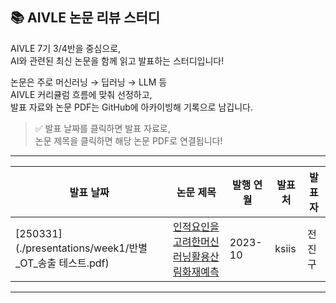## 📚 AIVLE 논문 리뷰 스터디

AIVLE 7기 3/4반을 중심으로,  
AI와 관련된 최신 논문을 함께 읽고 발표하는 스터디입니다!

논문은 주로 머신러닝 → 딥러닝 → LLM 등  
AIVLE 커리큘럼 흐름에 맞춰 선정하고,  
발표 자료와 논문 PDF는 GitHub에 아카이빙해 기록으로 남깁니다.

> ✅ 발표 날짜를 클릭하면 발표 자료로,  
> 논문 제목을 클릭하면 해당 논문 PDF로 연결됩니다!

---

| 발표 날짜 | 논문 제목 | 발행 연월 | 발표처 | 발표자 |
|-----------|------------|-----------|--------|--------|
| [250331](./presentations/week1/반별_OT_송출 테스트.pdf) | [인적요인을고려한머신러닝활용산림화재예측](./papers/week1/인적요인을고려한머신러닝활용산림화재예측.pdf) | 2023-10 | ksiis | 전진구 |

---
